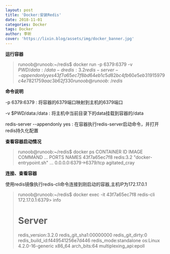 ```yaml
---
layout: post
title: 'Docker:安装Redis'
date: 2018-11-01
categories: Docker
tags: Docker
author: 李昕
cover: 'https://lixin.blog/assets/img/docker_banner.jpg'
---
```


**运行容器**

>runoob@runoob:~/redis$ docker run -p 6379:6379 -v $PWD/data:/data  -d redis:3.2 redis-server --appendonly yes
>43f7a65ec7f8bd64eb1c5d82bc4fb60e5eb31915979c4e7821759aac3b62f330
>runoob@runoob:~/redis$

**命令说明**

-p 6379:6379 : 将容器的6379端口映射到主机的6379端口

-v $PWD/data:/data : 将主机中当前目录下的data挂载到容器的/data

redis-server --appendonly yes : 在容器执行redis-server启动命令，并打开redis持久化配置

**查看容器启动情况**

>runoob@runoob:~/redis$ docker ps
>CONTAINER ID   IMAGE        COMMAND                 ...   PORTS                      NAMES
>43f7a65ec7f8   redis:3.2    "docker-entrypoint.sh"  ...   0.0.0.0:6379->6379/tcp     agitated_cray

**连接、查看容器**

使用redis镜像执行redis-cli命令连接到刚启动的容器,主机IP为172.17.0.1

>runoob@runoob:~/redis$ docker exec -it 43f7a65ec7f8 redis-cli
>172.17.0.1:6379> info
># Server
>redis_version:3.2.0
>redis_git_sha1:00000000
>redis_git_dirty:0
>redis_build_id:f449541256e7d446
>redis_mode:standalone
>os:Linux 4.2.0-16-generic x86_64
>arch_bits:64
>multiplexing_api:epoll